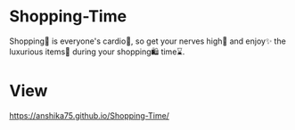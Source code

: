 # Shopping-Time
Shopping🛒 is everyone's cardio💫, so get your nerves high🎉 and enjoy✨ the luxurious items🎁 during your shopping🛍️ time⌛.

# View 
https://anshika75.github.io/Shopping-Time/
